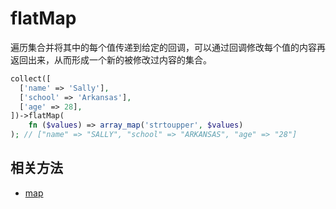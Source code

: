 # flatMap

遍历集合并将其中的每个值传递到给定的回调，可以通过回调修改每个值的内容再返回出来，从而形成一个新的被修改过内容的集合。

```php
collect([
  ['name' => 'Sally'],
  ['school' => 'Arkansas'],
  ['age' => 28],
])->flatMap(
    fn ($values) => array_map('strtoupper', $values)
); // ["name" => "SALLY", "school" => "ARKANSAS", "age" => "28"]
```

## 相关方法

- [map](map.md)
